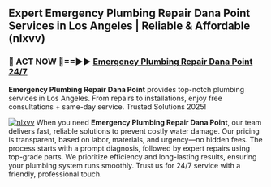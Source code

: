 ## Expert Emergency Plumbing Repair Dana Point Services in Los Angeles | Reliable & Affordable (nlxvv)  

<h3>🚿 ACT NOW 🌟==►► <a href="https://tinyurl.com/2ne6vx2x" rel="nofollow">Emergency Plumbing Repair Dana Point 24/7</a></h3>

**Emergency Plumbing Repair Dana Point** provides top-notch plumbing services in Los Angeles. From repairs to installations, enjoy free consultations + same-day service. Trusted Solutions 2025!

[![nlxvv](https://i.imgur.com/4PFF4AK.jpeg)](https://tinyurl.com/2ne6vx2x)
When you need **Emergency Plumbing Repair Dana Point**, our team delivers fast, reliable solutions to prevent costly water damage. Our pricing is transparent, based on labor, materials, and urgency—no hidden fees. The process starts with a prompt diagnosis, followed by expert repairs using top-grade parts. We prioritize efficiency and long-lasting results, ensuring your plumbing system runs smoothly. Trust us for 24/7 service with a friendly, professional touch.